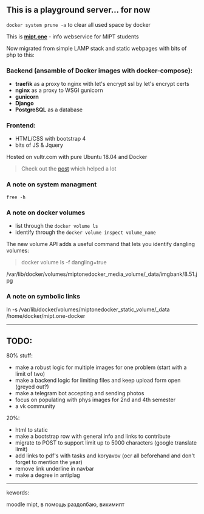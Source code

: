 ## This is a playground server... for now
`docker system prune -a` to clear all used space by docker

This is [**mipt.one**](https://mipt.one/) - info webservice for MIPT students

Now migrated from simple LAMP stack and static webpages with bits of php to this:

### Backend (ansamble of Docker images with docker-compose):
 - **traefik** as a proxy to nginx with let's encrypt ssl by let's encrypt certs
 - **nginx** as a proxy to WSGI gunicorn
 - **gunicorn**
 - **Django**
 - **PostgreSQL** as a database
 
### Frontend:
 - HTML/CSS with bootstrap 4
 - bits of JS & Jquery

Hosted on vultr.com with pure Ubuntu 18.04 and Docker

> Check out the [post](https://testdriven.io/dockerizing-django-with-postgres-gunicorn-and-nginx) which helped a lot


### A note on system managment

`free -h`

### A note on docker volumes

- list through the `docker volume ls`
- identify through the `docker volume inspect volume_name`

The new volume API adds a useful command that lets you identify dangling volumes:
> docker volume ls -f dangling=true



/var/lib/docker/volumes/miptonedocker_media_volume/_data/imgbank/8.51.jpg

### A note on symbolic links

ln -s /var/lib/docker/volumes/miptonedocker_static_volume/_data /home/docker/mipt.one-docker


---


## TODO:
 
80% stuff:

- make a robust logic for multiple images for one problem (start with a limit of two)
- make a backend logic for limiting files and keep upload form open (greyed out?)
- make a telegram bot accepting and sending photos
- focus on populating with phys images for 2nd and 4th semester
- a vk community

20%:

- html to static
- make a bootstrap row with general info and links to contribute
- migrate to POST to support limit up to 5000 characters (google translate limit)
- add links to pdf's with tasks and koryavov (ocr all beforehand and don't forget to mention the year)
- remove link underline in navbar
- make a degree in antiplag


---


kewords:

moodle mipt, в помощь раздолбаю, викимипт
